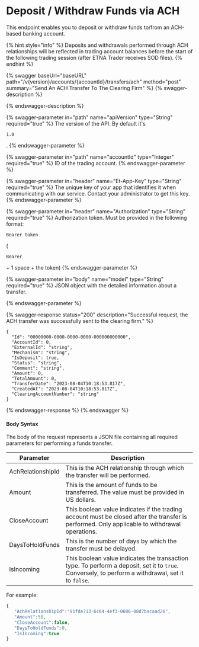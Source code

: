 # Deposit / Withdraw Funds via ACH

This endpoint enables you to deposit or withdraw funds to/from an ACH-based banking account.&#x20;

{% hint style="info" %}
Deposits and withdrawals performed through ACH relationships will be reflected in trading account balances before the start of the following trading session (after ETNA Trader receives SOD files).
{% endhint %}

{% swagger baseUrl="baseURL" path="/v{version}/accounts/{accountId}/transfers/ach" method="post" summary="Send An ACH Transfer To The Clearing Firm" %}
{% swagger-description %}

{% endswagger-description %}

{% swagger-parameter in="path" name="apiVersion" type="String" required="true" %}
The version of the API. By default it's 

`1.0`

.
{% endswagger-parameter %}

{% swagger-parameter in="path" name="accountId" type="Integer" required="true" %}
ID of the trading account.
{% endswagger-parameter %}

{% swagger-parameter in="header" name="Et-App-Key" type="String" required="true" %}
The unique key of your app that identifies it when communicating with our service. Contact your administrator to get this key.
{% endswagger-parameter %}

{% swagger-parameter in="header" name="Authorization" type="String" required="true" %}
Authorization token. Must be provided in the following format: 

`Bearer token`

 (

`Bearer`

 \+ 1 space + the token)
{% endswagger-parameter %}

{% swagger-parameter in="body" name="model" type="String" required="true" %}
JSON object with the detailed information about a transfer.


{% endswagger-parameter %}

{% swagger-response status="200" description="Successful request, the ACH transfer was successfully sent to the clearing firm." %}
```
{
  "Id": "00000000-0000-0000-0000-000000000000",
  "AccountId": 0,
  "ExternalId": "string",
  "Mechanism": "string",
  "IsDeposit": true,
  "Status": "string",
  "Comment": "string",
  "Amount": 0,
  "TotalAmount": 0,
  "TransferDate": "2023-08-04T10:18:53.817Z",
  "CreatedAt": "2023-08-04T10:18:53.817Z",
  "ClearingAccountNumber": "string"
}
```
{% endswagger-response %}
{% endswagger %}

#### Body Syntax

The body of the request represents a JSON file containing all required parameters for performing a funds transfer.

| Parameter         | Description                                                                                                                                        |
| ----------------- | -------------------------------------------------------------------------------------------------------------------------------------------------- |
| AchRelationshipId | This is the ACH relationship through which the transfer will be performed.                                                                         |
| Amount            | This is the amount of funds to be transferred. The value must be provided in US dollars.                                                           |
| CloseAccount      | This boolean value indicates if the trading account must be closed after the transfer is performed. Only applicable to withdrawal operations.      |
| DaysToHoldFunds   | This is the number of days by which the transfer must be delayed.                                                                                  |
| IsIncoming        | This boolean value indicates the transaction type. To perform a deposit, set it to `true`. Conversely, to perform a withdrawal, set it to `false`. |

For example:

```javascript
{
   "AchRelationshipId":"91fde713-6c64-4ef3-0606-08d7bacaad26",
   "Amount":50,
   "CloseAccount":false,
   "DaysToHoldFunds":0,
   "IsIncoming":true
}
```
